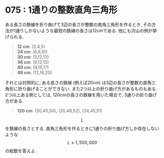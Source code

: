 # 075 : 1通りの整数直角三角形

ある長さの鉄線を折り曲げて3辺の長さが整数の直角三角形を作るとき, その方法が1通りしかないような最短の鉄線の長さは12cmである. 他にも沢山の例が挙げられる.

> **12 cm**: (3,4,5)\
> **24 cm**: (6,8,10)\
> **30 cm**: (5,12,13)\
> **36 cm**: (9,12,15)\
> **40 cm**: (8,15,17)\
> **48 cm**: (12,16,20)

それとは対照的に, ある長さの鉄線 (例えば20cm) は3辺の長さが整数の直角三角形に折り曲げることができない. また2つ以上の折り曲げ方があるものもある. 2つ以上ある例としては, 120cmの長さの鉄線を用いた場合で, 3通りの折り曲げ方がある.

> **120 cm**: (30,40,50), (20,48,52), (24,45,51)

$$L$$を鉄線の長さとする. 直角三角形を作るときに1通りの折り曲げ方しか存在しないような$$L ≤ 1,500,000$$の総数を答えよ.
